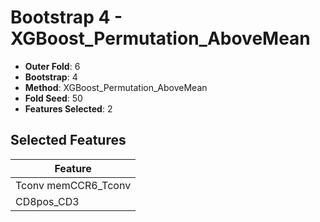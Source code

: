 # Bootstrap 4 - XGBoost_Permutation_AboveMean

- **Outer Fold**: 6
- **Bootstrap**: 4
- **Method**: XGBoost_Permutation_AboveMean
- **Fold Seed**: 50
- **Features Selected**: 2

## Selected Features

| Feature |
|---------|
| Tconv memCCR6_Tconv |
| CD8pos_CD3 |
